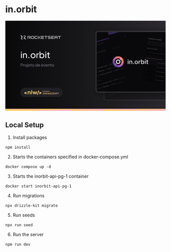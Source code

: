 # in.orbit

![preview](assets/inorbit.png)

## Local Setup

1. Install packages

```
npm install
```

2. Starts the containers specified in docker-compose.yml

```
docker compose up -d
```

3. Starts the inorbit-api-pg-1 container

```
docker start inorbit-api-pg-1
```

4. Run migrations

```
npx drizzle-kit migrate
```

5. Run seeds

```
npx run seed
```

6. Run the server

```
npm run dev
```
